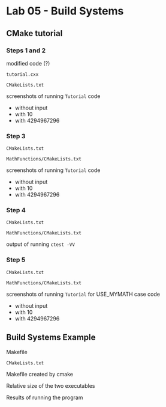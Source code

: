 # Lab 05 - Build Systems

## CMake tutorial

### Steps 1 and 2

modified code (?)

`tutorial.cxx`

`CMakeLists.txt`

screenshots of running `Tutorial` code

- without input
- with 10
- with 4294967296

### Step 3

`CMakeLists.txt`

`MathFunctions/CMakeLists.txt`

screenshots of running `Tutorial` code

- without input
- with 10
- with 4294967296

### Step 4

`CMakeLists.txt`

`MathFunctions/CMakeLists.txt`

output of running `ctest -VV`

### Step 5

`CMakeLists.txt`

`MathFunctions/CMakeLists.txt`

screenshots of running `Tutorial` for USE_MYMATH case code

- without input
- with 10
- with 4294967296

## Build Systems Example

Makefile

`CMakeLists.txt`

Makefile created by cmake

Relative size of the two executables

Results of running the program

